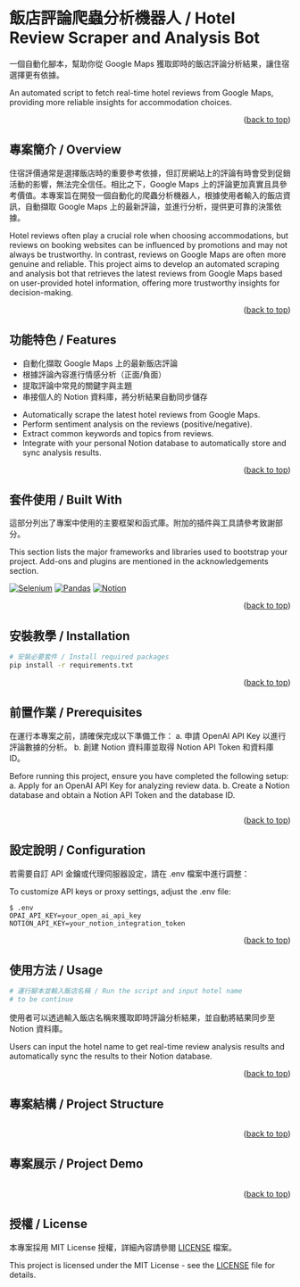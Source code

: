 # 飯店評論爬蟲分析機器人 / Hotel Review Scraper and Analysis Bot
一個自動化腳本，幫助你從 Google Maps 獲取即時的飯店評論分析結果，讓住宿選擇更有依據。

An automated script to fetch real-time hotel reviews from Google Maps, providing more reliable insights for accommodation choices.


<p align="right">(<a href="#readme-top">back to top</a>)</p>

## 專案簡介 / Overview
住宿評價通常是選擇飯店時的重要參考依據，但訂房網站上的評論有時會受到促銷活動的影響，無法完全信任。相比之下，Google Maps 上的評論更加真實且具參考價值。本專案旨在開發一個自動化的爬蟲分析機器人，根據使用者輸入的飯店資訊，自動擷取 Google Maps 上的最新評論，並進行分析，提供更可靠的決策依據。

Hotel reviews often play a crucial role when choosing accommodations, but reviews on booking websites can be influenced by promotions and may not always be trustworthy. In contrast, reviews on Google Maps are often more genuine and reliable. This project aims to develop an automated scraping and analysis bot that retrieves the latest reviews from Google Maps based on user-provided hotel information, offering more trustworthy insights for decision-making.


<p align="right">(<a href="#readme-top">back to top</a>)</p>

## 功能特色 / Features
* 自動化擷取 Google Maps 上的最新飯店評論
* 根據評論內容進行情感分析（正面/負面）
* 提取評論中常見的關鍵字與主題
* 串接個人的 Notion 資料庫，將分析結果自動同步儲存

- Automatically scrape the latest hotel reviews from Google Maps.
- Perform sentiment analysis on the reviews (positive/negative).
- Extract common keywords and topics from reviews.
- Integrate with your personal Notion database to automatically store and sync analysis results.


<p align="right">(<a href="#readme-top">back to top</a>)</p>

## 套件使用 / Built With
這部分列出了專案中使用的主要框架和函式庫。附加的插件與工具請參考致謝部分。

This section lists the major frameworks and libraries used to bootstrap your project. Add-ons and plugins are mentioned in the acknowledgements section.

[![Selenium][selenium-badge]][selenium-url]
[![Pandas][pandas-badge]][pandas-url]
[![Notion][notion-badge]][notion-url]


<p align="right">(<a href="#readme-top">back to top</a>)</p>

## 安裝教學 / Installation
```bash
# 安裝必要套件 / Install required packages
pip install -r requirements.txt
```


<p align="right">(<a href="#readme-top">back to top</a>)</p>

## 前置作業 / Prerequisites
在運行本專案之前，請確保完成以下準備工作：
a. 申請 OpenAI API Key 以進行評論數據的分析。
b. 創建 Notion 資料庫並取得 Notion API Token 和資料庫 ID。

Before running this project, ensure you have completed the following setup:
a. Apply for an OpenAI API Key for analyzing review data.
b. Create a Notion database and obtain a Notion API Token and the database ID.

```bash

```


<p align="right">(<a href="#readme-top">back to top</a>)</p>

## 設定說明 / Configuration
若需要自訂 API 金鑰或代理伺服器設定，請在 .env 檔案中進行調整：

To customize API keys or proxy settings, adjust the .env file:

```
$ .env
OPAI_API_KEY=your_open_ai_api_key
NOTION_API_KEY=your_notion_integration_token
```


<p align="right">(<a href="#readme-top">back to top</a>)</p>

## 使用方法 / Usage
```bash
# 運行腳本並輸入飯店名稱 / Run the script and input hotel name
# to be continue
```
使用者可以透過輸入飯店名稱來獲取即時評論分析結果，並自動將結果同步至 Notion 資料庫。

Users can input the hotel name to get real-time review analysis results and automatically sync the results to their Notion database.


<p align="right">(<a href="#readme-top">back to top</a>)</p>

## 專案結構 / Project Structure
```bash
```


<p align="right">(<a href="#readme-top">back to top</a>)</p>

## 專案展示 / Project Demo
```bash
```


<p align="right">(<a href="#readme-top">back to top</a>)</p>

## 授權 / License
本專案採用 MIT License 授權，詳細內容請參閱 [LICENSE][license-url] 檔案。

This project is licensed under the MIT License - see the [LICENSE][license-url] file for details.

<!-- MARKDOWN LINKS & IMAGES -->
<!-- https://www.markdownguide.org/basic-syntax/#reference-style-links -->
[selenium-badge]: https://img.shields.io/badge/Selenium-43B02A?style=for-the-badge&logo=Selenium&logoColor=white
[selenium-url]: https://www.selenium.dev/
[pandas-badge]: https://img.shields.io/badge/Pandas-2C2D72?style=for-the-badge&logo=pandas&logoColor=white
[pandas-url]: https://pandas.pydata.org/
[notion-badge]: https://img.shields.io/badge/Notion-000000?style=for-the-badge&logo=notion&logoColor=white
[notion-url]: https://notion.so/
[license-url]: ./LICENSE.txt
